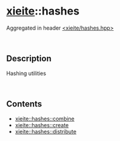 # [xieite](./xieite.md)\:\:hashes
Aggregated in header [<xieite/hashes.hpp>](../include/xieite/hashes.hpp)

&nbsp;

## Description
Hashing utilities

&nbsp;

## Contents
- [xieite::hashes::combine](./hashes/combine.md)
- [xieite::hashes::create](./hashes/create.md)
- [xieite::hashes::distribute](./hashes/distribute.md)
